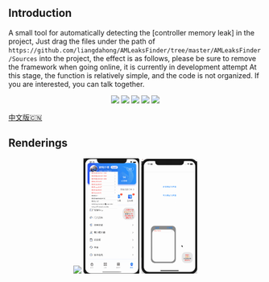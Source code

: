 ## Introduction

A small tool for automatically detecting the [controller memory leak] in the project, Just drag the files under the path of `https://github.com/liangdahong/AMLeaksFinder/tree/master/AMLeaksFinder/Sources` into the project, the effect is as follows, please be sure to remove the framework when going online, it is currently in development attempt At this stage, the function is relatively simple, and the code is not organized. If you are interested, you can talk together.

<p align="center">
<a href="https://en.wikipedia.org/wiki/IOS"><img src="https://img.shields.io/badge/platform-iOS-red.svg"></a>
<a href="https://en.wikipedia.org/wiki/IOS_9"><img src="https://img.shields.io/badge/support-iOS%208%2B%20-blue.svg?style=flat"></a>
<a href="https://github.com/liangdahong/AMLeaksFinder/releases"><img src="https://img.shields.io/cocoapods/v/AMLeaksFinder.svg"></a>
<a href="https://en.wikipedia.org/wiki/Objective-C"><img src="https://img.shields.io/badge/language-Objective--C-orange.svg"></a>
<a href="https://github.com/liangdahong/AMLeaksFinder/blob/master/LICENSE"><img src="https://img.shields.io/badge/licenses-MIT-red.svg"></a>
</p>

[中文版🇨🇳](README_CN.md)

## Renderings

<p align="center">
    <img  width="22%" src="Images/001.gif"/>
    <img  width="22%" src="Images/002.gif"/>
    <img  width="22%" src="Images/003.gif"/>
<p/>
